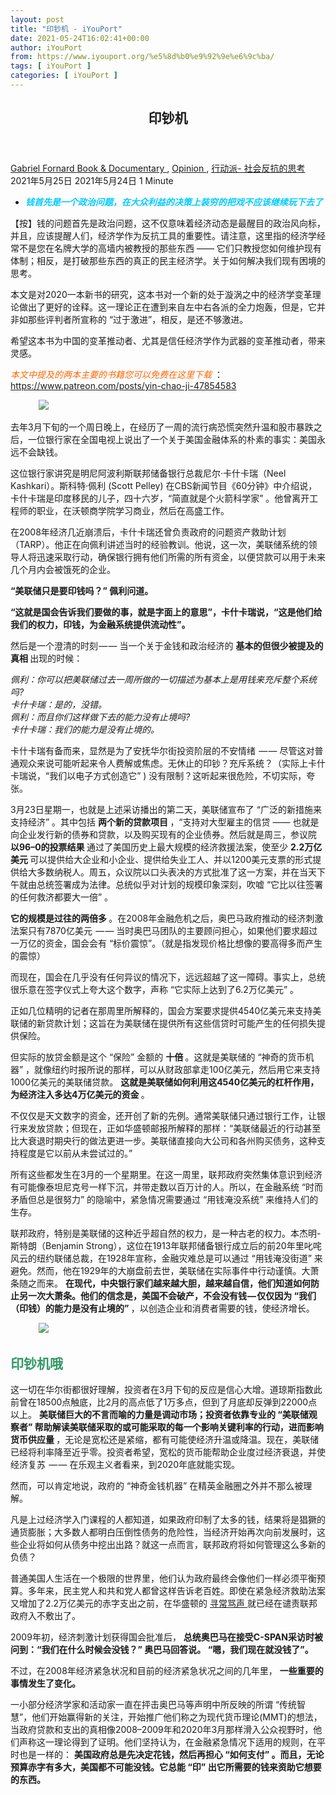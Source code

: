 ```yaml
---
layout: post
title: "印钞机 - iYouPort"
date: 2021-05-24T16:02:41+00:00
author: iYouPort
from: https://www.iyouport.org/%e5%8d%b0%e9%92%9e%e6%9c%ba/
tags: [ iYouPort ]
categories: [ iYouPort ]
---
```


<article class="post-16075 post type-post status-publish format-standard has-post-thumbnail hentry category-book-documentary category-opinion category-33 tag-books tag-democracy tag-economics tag-peoples-economy tag-resistance" id="post-16075">
 <header class="entry-header">
  <h1 class="entry-title">
   印钞机
  </h1>
 </header>
 <div class="entry-meta">
  <span class="byline">
   <a href="https://www.iyouport.org/author/gabrielfornard/" rel="author" title="由Gabriel Fornard发布">
    Gabriel Fornard
   </a>
  </span>
  <span class="cat-links">
   <a href="https://www.iyouport.org/category/book-documentary/" rel="category tag">
    Book &amp; Documentary
   </a>
   ,
   <a href="https://www.iyouport.org/category/opinion/" rel="category tag">
    Opinion
   </a>
   ,
   <a href="https://www.iyouport.org/category/%e8%a1%8c%e5%8a%a8%e6%b4%be-%e7%a4%be%e4%bc%9a%e5%8f%8d%e6%8a%97%e7%9a%84%e6%80%9d%e8%80%83/" rel="category tag">
    行动派- 社会反抗的思考
   </a>
  </span>
  <span class="published-on">
   <time class="entry-date published" datetime="2021-05-25T00:02:41+08:00">
    2021年5月25日
   </time>
   <time class="updated" datetime="2021-05-24T15:46:44+08:00">
    2021年5月24日
   </time>
  </span>
  <span class="word-count">
   1 Minute
  </span>
 </div>
 <div class="entry-content">
  <ul>
   <li class="graf graf--p">
    <span style="color: #00ccff;">
     <em>
      <strong>
       钱首先是一个政治问题，在大众利益的决策上装穷的把戏不应该继续玩下去了
      </strong>
     </em>
    </span>
   </li>
  </ul>
  <p class="graf graf--p">
   【按】钱的问题首先是政治问题，这不仅意味着经济动态是最醒目的政治风向标，并且，应该提醒人们，经济学作为反抗工具的重要性。请注意，这里指的经济学经常不是您在名牌大学的高墙内被教授的那些东西 —— 它们只教授您如何维护现有体制；相反，是打破那些东西的真正的民主经济学。关于如何解决我们现有困境的思考。
  </p>
  <p class="graf graf--p">
   本文是对2020一本新书的研究，这本书对一个新的处于漩涡之中的经济学变革理论做出了更好的诠释。这一理论正在遭到来自左中右各派的全力炮轰，但是，它并非如那些评判者所宣称的 “过于激进”，相反，是还不够激进。
  </p>
  <p class="graf graf--p">
   希望这本书为中国的变革推动者、尤其是信任经济学作为武器的变革推动者，带来灵感。
  </p>
  <p class="graf graf--p">
   <span style="color: #ff6600;">
    <em>
     本文中提及的两本主要的书籍您可以免费在这里下载
    </em>
   </span>
   ：
   <a href="https://www.patreon.com/posts/yin-chao-ji-47854583" rel="noopener" target="_blank">
    https://www.patreon.com/posts/yin-chao-ji-47854583
   </a>
  </p>
  <figure class="graf graf--figure">
   <img class="graf-image aligncenter jetpack-lazy-image" data-height="1522" data-image-id="0*FeW3FxjPL9aoQbKR.jpg" data-lazy-src="https://i0.wp.com/cdn-images-1.medium.com/max/1067/0*FeW3FxjPL9aoQbKR.jpg?w=1100&amp;is-pending-load=1#038;ssl=1" data-recalc-dims="1" data-width="1000" src="https://i0.wp.com/cdn-images-1.medium.com/max/1067/0*FeW3FxjPL9aoQbKR.jpg?w=1100&amp;ssl=1" srcset="data:image/gif;base64,R0lGODlhAQABAIAAAAAAAP///yH5BAEAAAAALAAAAAABAAEAAAIBRAA7"/>
   <noscript>
    <img class="graf-image aligncenter" data-height="1522" data-image-id="0*FeW3FxjPL9aoQbKR.jpg" data-recalc-dims="1" data-width="1000" src="https://i0.wp.com/cdn-images-1.medium.com/max/1067/0*FeW3FxjPL9aoQbKR.jpg?w=1100&amp;ssl=1"/>
   </noscript>
  </figure>
  <p class="graf graf--p">
   去年3月下旬的一个周日晚上，在经历了一周的流行病恐慌突然升温和股市暴跌之后，一位银行家在全国电视上说出了一个关于美国金融体系的朴素的事实：美国永远不会缺钱。
  </p>
  <p class="graf graf--p">
   这位银行家讲究是明尼阿波利斯联邦储备银行总裁尼尔·卡什卡瑞（Neel Kashkari）。斯科特·佩利 (Scott Pelley) 在CBS新闻节目《60分钟》中介绍说，卡什卡瑞是印度移民的儿子，四十六岁，“简直就是个火箭科学家” 。他曾离开工程师的职业，在沃顿商学院学习商业，然后在高盛工作。
  </p>
  <p class="graf graf--p">
   在2008年经济几近崩溃后，卡什卡瑞还曾负责政府的问题资产救助计划（TARP）。他正在向佩利讲述当时的经验教训。他说，这一次，美联储系统的领导人将迅速采取行动，确保银行拥有他们所需的所有资金，以便贷款可以用于未来几个月内会被饿死的企业。
  </p>
  <p class="graf graf--p graf--startsWithDoubleQuote">
   <strong class="markup--strong markup--p-strong">
    “美联储只是要印钱吗？” 佩利问道。
   </strong>
  </p>
  <p class="graf graf--p graf--startsWithDoubleQuote">
   <strong class="markup--strong markup--p-strong">
    “这就是国会告诉我们要做的事，就是字面上的意思”，卡什卡瑞说，“这是他们给我们的权力，印钱，为金融系统提供流动性”。
   </strong>
  </p>
  <p class="graf graf--p">
   然后是一个澄清的时刻 — — 当一个关于金钱和政治经济的
   <strong class="markup--strong markup--p-strong">
    基本的但很少被提及的真相
   </strong>
   出现的时候：
  </p>
  <p class="graf graf--p">
   <em class="markup--em markup--p-em">
    佩利：你可以把美联储过去一周所做的一切描述为基本上是用钱来充斥整个系统吗?
    <br/>
    卡什卡瑞：是的，没错。
    <br/>
    佩利：而且你们这样做下去的能力没有止境吗?
    <br/>
    卡什卡瑞：我们的能力是没有止境的。
   </em>
  </p>
  <p class="graf graf--p">
   卡什卡瑞有备而来，显然是为了安抚华尔街投资阶层的不安情绪  — — 尽管这对普通观众来说可能听起来令人费解或焦虑。无休止的印钞？充斥系统？（实际上卡什卡瑞说，“我们以电子方式创造它” ) 没有限制？这听起来很危险，不切实际，夸张。
  </p>
  <p class="graf graf--p">
   3月23日星期一，也就是上述采访播出的第二天，美联储宣布了 “广泛的新措施来支持经济” 。其中包括
   <strong class="markup--strong markup--p-strong">
    两个新的贷款项目
   </strong>
   ，“支持对大型雇主的信贷 —— 也就是向企业发行新的债券和贷款，以及购买现有的企业债券。然后就是周三，参议院
   <strong class="markup--strong markup--p-strong">
    以96–0的投票结果
   </strong>
   通过了美国历史上最大规模的经济救援法案，使至少
   <strong class="markup--strong markup--p-strong">
    2.2万亿美元
   </strong>
   可以提供给大企业和小企业、提供给失业工人、并以1200美元支票的形式提供给大多数纳税人。周五，众议院以口头表决的方式批准了这一方案，并在当天下午就由总统签署成为法律。总统似乎对计划的规模印象深刻，吹嘘 “它比以往签署的任何救济都要大一倍” 。
  </p>
  <p class="graf graf--p">
   <strong class="markup--strong markup--p-strong">
    它的规模是过往的两倍多
   </strong>
   。在2008年金融危机之后，奥巴马政府推动的经济刺激法案只有7870亿美元  — — 当时奥巴马团队的主要顾问担心，如果他们要求超过一万亿的资金，国会会有 “标价震惊”。（就是指发现价格比想像的要高得多而产生的震惊）
  </p>
  <p class="graf graf--p">
   而现在，国会在几乎没有任何异议的情况下，远远超越了这一障碍。事实上，总统很乐意在签字仪式上夸大这个数字，声称 “它实际上达到了6.2万亿美元” 。
  </p>
  <p class="graf graf--p">
   正如几位精明的记者在那周里所解释的，国会方案要求提供4540亿美元来支持美联储的新贷款计划；这旨在为美联储在提供所有这些信贷时可能产生的任何损失提供保险。
  </p>
  <p class="graf graf--p">
   但实际的放贷金额是这个 “保险” 金额的
   <strong class="markup--strong markup--p-strong">
    十倍
   </strong>
   。这就是美联储的 “神奇的货币机器” ，就像纽约时报所说的那样，可以从财政部拿走100亿美元，然后用它来支持1000亿美元的美联储贷款。
   <strong class="markup--strong markup--p-strong">
    这就是美联储如何利用这4540亿美元的杠杆作用，为经济注入多达4万亿美元的资金
   </strong>
   。
  </p>
  <p class="graf graf--p">
   不仅仅是天文数字的资金，还开创了新的先例。通常美联储只通过银行工作，让银行来发放贷款；但现在，正如华盛顿邮报所解释的那样：“美联储最近的行动甚至比大衰退时期央行的做法更进一步。美联储直接向大公司和各州购买债务，这种支持程度是它以前从未尝试过的。”
  </p>
  <p class="graf graf--p">
   所有这些都发生在3月的一个星期里。在这一周里，联邦政府突然集体意识到经济有可能像泰坦尼克号一样下沉，并带走数以百万计的人。所以，在金融系统 “时而矛盾但总是很努力” 的隐喻中，紧急情况需要通过 “用钱淹没系统” 来维持人们的生存。
  </p>
  <p class="graf graf--p">
   联邦政府，特别是美联储的这种近乎超自然的权力，是一种古老的权力。本杰明-斯特朗（Benjamin Strong），这位在1913年联邦储备银行成立后的前20年里叱咤风云的纽约联储总裁，在1928年宣称，金融灾难总是可以通过 “用钱淹没街道” 来避免。然而，他在1929年的大崩盘前去世，美联储在实际事件中行动谨慎。大萧条随之而来。
   <strong class="markup--strong markup--p-strong">
    在现代，中央银行家们越来越大胆，越来越自信，他们知道如何防止另一次大萧条。他们的信念是，美国不会破产，不会没有钱 — 仅仅因为 “我们（印钱）的能力是没有止境的”
   </strong>
   ，以创造企业和消费者需要的钱，使经济增长。
  </p>
  <figure class="graf graf--figure">
   <img class="graf-image aligncenter jetpack-lazy-image" data-height="667" data-image-id="0*XAk41gmfXz4KvKmB" data-lazy-src="https://cdn-images-1.medium.com/max/1067/0*XAk41gmfXz4KvKmB?is-pending-load=1" data-width="1000" src="https://cdn-images-1.medium.com/max/1067/0*XAk41gmfXz4KvKmB" srcset="data:image/gif;base64,R0lGODlhAQABAIAAAAAAAP///yH5BAEAAAAALAAAAAABAAEAAAIBRAA7"/>
   <noscript>
    <img class="graf-image aligncenter" data-height="667" data-image-id="0*XAk41gmfXz4KvKmB" data-width="1000" src="https://cdn-images-1.medium.com/max/1067/0*XAk41gmfXz4KvKmB"/>
   </noscript>
  </figure>
  <h2 class="graf graf--p">
   <span style="color: #339966;">
    <strong class="markup--strong markup--p-strong">
     印钞机哦
    </strong>
   </span>
  </h2>
  <p class="graf graf--p">
   这一切在华尔街都很好理解，投资者在3月下旬的反应是信心大增。道琼斯指数此前曾在18500点触底，比2月的高点低了1万多点，但到了月底却反弹到22000点以上。
   <strong class="markup--strong markup--p-strong">
    美联储巨大的不言而喻的力量是调动市场；投资者依靠专业的 “美联储观察者” 帮助解读美联储采取的或可能采取的每一个影响关键利率的行动，进而影响货币供应量
   </strong>
   ，无论是宽松还是紧缩，都有可能使经济升温或降温。现在，美联储已经将利率降至近乎零。投资者希望，宽松的货币能帮助企业度过经济衰退，并使经济复苏  — — 在乐观主义者看来，到2020年底就能实现。
  </p>
  <p class="graf graf--p">
   然而，可以肯定地说，政府的 “神奇金钱机器” 在精英金融圈之外并不那么被理解。
  </p>
  <p class="graf graf--p">
   凡是上过经济学入门课程的人都知道，如果政府印制了太多的钱，结果将是猖獗的通货膨胀；大多数人都明白压倒性债务的危险性，当经济开始再次向前发展时，这些企业将如何从债务中挖出出路？就这一点而言，联邦政府将如何管理这么多新的负债？
  </p>
  <p class="graf graf--p">
   普通美国人生活在一个极限的世界里，他们认为政府最终会像他们一样必须平衡预算。多年来，民主党人和共和党人都曾这样告诉老百姓。即使在紧急经济救助法案又增加了2.2万亿美元的赤字支出之前，在华盛顿的
   <a class="markup--anchor markup--p-anchor" data-href="https://www.usatoday.com/story/news/politics/2018/10/16/government-spending-how-rising-federal-debt-deficit-impact-americans/1589889002/" href="https://www.usatoday.com/story/news/politics/2018/10/16/government-spending-how-rising-federal-debt-deficit-impact-americans/1589889002/" rel="noopener" target="_blank">
    寻常骂声
   </a>
   就已经在谴责联邦政府入不敷出了。
  </p>
  <p class="graf graf--p">
   2009年初，经济刺激计划获得国会批准后，
   <strong class="markup--strong markup--p-strong">
    总统奥巴马在接受C-SPAN采访时被问到：“我们在什么时候会没钱？” 奥巴马回答说。 “嗯，我们现在就没钱了”。
   </strong>
  </p>
  <p class="graf graf--p">
   不过，在2008年经济紧急状况和目前的经济紧急状况之间的几年里，
   <strong class="markup--strong markup--p-strong">
    一些重要的事情发生了变化。
   </strong>
  </p>
  <p class="graf graf--p">
   一小部分经济学家和活动家一直在抨击奥巴马等声明中所反映的所谓 “传统智慧”，他们开始赢得新的关注，开始推广他们称之为现代货币理论(MMT)的想法，当政府贷款和支出的真相像2008–2009年和2020年3月那样滑入公众视野时，他们声称这一理论得到了证明。他们坚持认为，在金融紧急情况下适用的规则，在平时也是一样的：
   <strong class="markup--strong markup--p-strong">
    美国政府总是先决定花钱，然后再担心 “如何支付” 。而且，无论预算赤字有多大，美国都不可能没钱。它总能 “印” 出它所需要的钱来资助它想要的东西。
   </strong>
  </p>
  <p>
   <img alt="" class="aligncenter size-full wp-image-16210 jetpack-lazy-image" data-lazy-sizes="(max-width: 902px) 100vw, 902px" data-lazy-src="https://i0.wp.com/www.iyouport.org/wp-content/uploads/2021/05/unnamed-file-1.png?resize=902%2C1114&amp;is-pending-load=1#038;ssl=1" data-lazy-srcset="https://i0.wp.com/www.iyouport.org/wp-content/uploads/2021/05/unnamed-file-1.png?w=902&amp;ssl=1 902w, https://i0.wp.com/www.iyouport.org/wp-content/uploads/2021/05/unnamed-file-1.png?resize=243%2C300&amp;ssl=1 243w, https://i0.wp.com/www.iyouport.org/wp-content/uploads/2021/05/unnamed-file-1.png?resize=829%2C1024&amp;ssl=1 829w, https://i0.wp.com/www.iyouport.org/wp-content/uploads/2021/05/unnamed-file-1.png?resize=768%2C949&amp;ssl=1 768w" data-recalc-dims="1" height="1114" src="https://i0.wp.com/www.iyouport.org/wp-content/uploads/2021/05/unnamed-file-1.png?resize=902%2C1114&amp;ssl=1" srcset="data:image/gif;base64,R0lGODlhAQABAIAAAAAAAP///yH5BAEAAAAALAAAAAABAAEAAAIBRAA7" width="902"/>
   <noscript>
    <img alt="" class="aligncenter size-full wp-image-16210" data-recalc-dims="1" height="1114" sizes="(max-width: 902px) 100vw, 902px" src="https://i0.wp.com/www.iyouport.org/wp-content/uploads/2021/05/unnamed-file-1.png?resize=902%2C1114&amp;ssl=1" srcset="https://i0.wp.com/www.iyouport.org/wp-content/uploads/2021/05/unnamed-file-1.png?w=902&amp;ssl=1 902w, https://i0.wp.com/www.iyouport.org/wp-content/uploads/2021/05/unnamed-file-1.png?resize=243%2C300&amp;ssl=1 243w, https://i0.wp.com/www.iyouport.org/wp-content/uploads/2021/05/unnamed-file-1.png?resize=829%2C1024&amp;ssl=1 829w, https://i0.wp.com/www.iyouport.org/wp-content/uploads/2021/05/unnamed-file-1.png?resize=768%2C949&amp;ssl=1 768w" width="902"/>
   </noscript>
  </p>
  <p class="graf graf--p">
   现代货币理论一度被认为是一场边缘运动，特别是在过去两年中，现代货币理论获得了强大的力量，伯尼·桑德斯总统竞选中的顾问和活动家、以及民主党中的新星，如亚历山大·奥卡西奥-科特兹（Alexandria Ocasio-Cortez）都在吹捧，后者认为现代货币理论可能会为绿色新政等雄心勃勃的支出计划开辟道路。
  </p>
  <p class="graf graf--p">
   现在，随着2020年夏天最著名的MMT布道者斯蒂芬妮·凯尔顿 (Stephanie Kelton) 适时出书，货币理论即将在金融洪流上涨的时候得到宣泄。凯尔顿是石溪大学的经济学教授。她把过去几年来无数次采访和演讲的论点归纳成了一本紧凑而通俗易懂的书，名为《赤字神话：现代货币理论与人民经济的诞生》。
  </p>
  <p class="graf graf--p">
   凯尔顿在书中最先描述了她的皈依经历：上世纪90年代中期，她意识到一位名叫沃伦·莫斯勒（Warren Mosler）的对冲基金投资者的工作。她回忆说，有人给了她一本他的奇怪的小册子《软货币经济学》。她注意到，莫斯勒并不是一个经济学家，他的论文（后来扩展成一本自己出版的书）“讲的是经济学专业如何把几乎所有的事情都搞错了。我读了它，但我并不相信” 。
  </p>
  <p class="graf graf--p">
   第二年，她去佛罗里达州西棕榈滩的海滨别墅拜访了莫斯勒。她写道，她听了他的理论好几个小时。“我简直头晕目眩”， 但她开始明白他的观点了：
   <strong class="markup--strong markup--p-strong">
    政府花钱不需要税收，它先花钱，然后收取税收，或者通过发行债券借钱。政府的支出创造了工作岗位  — — 也创造了私营企业创造工作岗位的条件 — — 让人们赚到了他们可以继续交税的钱
   </strong>
   。“我曾在剑桥大学跟世界著名的经济学家学习经济学，我的教授们从来没有说过这样的话”，她写道。
  </p>
  <p class="graf graf--p">
   凯尔顿在新学院攻读博士学位时开始深入研究税收和政府债券。1997年在利维经济研究所做研究员时，她认识了其他挑战传统经济理论的人，这些人的研究都是关于政府征税和支出的，几年后，当她在密苏里大学-堪萨斯城分校结束学业时，那里还有其他MMT的支持者，其中包括兰德尔·雷 (L. Randall Wray)，她称他为 “宏观经济学领域的现今巨人，也是MMT的主要经济学家” 。
  </p>
  <p class="graf graf--p">
   兰德尔·雷从20世纪90年代初开始就在教科书、工作论文和文章中发展MMT理论。MMT论述的出发点之一是，并不是所有的政府都拥有美国所享有的特殊特权；
   <strong class="markup--strong markup--p-strong">
    只有那些发行自己的 “主权货币” — — 使用不兑换金银的 “法币” —— 并以自己的货币借贷的国家政府，才能成功地实行现代货币政策
   </strong>
   。这意味着，MMT适用于美国、英国和日本等大国，但不适用于委内瑞拉或希腊等国。最关键的是，它也不符合各州和地方的预算要求，因为它们不可能随随便便地出现赤字 — — 它们不印自己的货币。另外，几乎所有的州都有平衡预算的法律规定或宪法要求。
  </p>
  <p class="graf graf--p">
   兰德尔·雷的研究中另一个一致的主题是，美国将过多的经济权力交给了美联储，从而走上了错误的经济道路。其观点是，美联储在通过货币政策  — — 通过设定利率来收紧或放松货币供应量  — — 治理经济方面应该发挥较小的作用，而这种权力应该掌握在国会的民选官员手中。他们将利用财政政策  — — 征税和支出  — — 使经济保持在能力范围内，或者防止经济过热而引起过多的通货膨胀。
  </p>
  <p class="graf graf--p">
   <strong class="markup--strong markup--p-strong">
    兰德尔·雷在这里的批评由来已久：美联储不接受民主问责。虽然联邦储备委员会的七位理事由总统任命，并由参议院确认，但是，组成联邦储备系统的十二家地区银行是由商业银行代表选出的总裁领导的
   </strong>
   。美联储被认为是政府的一个 “独立部门” — — 但它总是最贴近私人利益，尤其是银行。
  </p>
  <p class="graf graf--p">
   兰德尔·雷则认为凯尔顿将MMT理论带给了更多的受众，而不仅仅是经济学者。“很明显，她已经成为M.M.T.最引人注目的面孔”，雷去年告诉纽约客，“她完善了向公众展示这些观点的方式”。
  </p>
  <p class="graf graf--p">
   凯尔顿有一个优势，那就是近距离观察过美国的预算政治。2015年，她作为参议员伯尼·桑德斯选中的幕僚，在华盛顿的参议院预算委员会工作。
  </p>
  <p class="graf graf--p">
   在华盛顿，她听到的辩论似乎的确是在把一切都弄反的（注：“传统经济学把一切都弄反了”，这是批判界的口头禅）。她也看到了关于赤字的思维在国会中是多么的根深蒂固。
   <strong class="markup--strong markup--p-strong">
    在她的新书中，最不令人惊讶的启示之一，就是大多数国会议员在基本经济原则方面的无知
   </strong>
   。她讲述了让议员们想象他们有一根魔杖，可以消除所有国债的故事。“你会挥动魔杖吗？” 不可避免地，答案是 “会！” 但是，你会挥动这样一根魔杖，让全世界也摆脱美国国债市场吗？在一番疑惑之后，大多数人会说，不会，那就不好了：
  </p>
  <p class="graf graf--p">
   <em class="markup--em markup--p-em">
    这些人在一个委员会任职，这个委员会简直就是为了处理与联邦预算有关的问题而专门设立的，但他们中似乎没有任何一个人能看懂这招。他们都对国债爱恨交加。他们喜欢美国国债，只要他们认为美国国债是私人部门持有的金融资产；但当他们认为这些证券是联邦政府的债务时，他们就会讨厌这些证券。不幸的是，如果不消除构成国债的工具，你就无法挥别国债。它们是一个整体。
   </em>
  </p>
  <p class="graf graf--p">
   凯尔顿后来在桑德斯2016年的总统竞选中成为他的顾问，又在他最近的2020年提名竞选中成为他的顾问。同样，她看到了美国财政如何在政治聚光灯下讨论的现实情况。
  </p>
  <p class="graf graf--p">
   一次又一次，桑德斯会被问到他计划如何为雄心勃勃的改革提供资金，比如全民医保体系。他总是指出，在世界上最富裕的国家，这样的目标是可以实现的。但是，他却从未出面直接认可医保制度。他不想在赤字开支问题上显得轻描淡写，吓到公众。在2019年4月的一次福克斯新闻电视转播活动中，桑德斯说：
   <strong class="markup--strong markup--p-strong">
    “我关注债务问题。这是一个合理的担忧。每个美国人都应该关注它。这不是我们应该留给我们的子孙的东西”。
   </strong>
  </p>
  <figure class="graf graf--figure">
   <img class="graf-image aligncenter jetpack-lazy-image" data-height="718" data-image-id="0*qn2SIz1x6RginCaW.jpg" data-lazy-src="https://i2.wp.com/cdn-images-1.medium.com/max/1067/0*qn2SIz1x6RginCaW.jpg?w=1100&amp;is-pending-load=1#038;ssl=1" data-recalc-dims="1" data-width="838" src="https://i2.wp.com/cdn-images-1.medium.com/max/1067/0*qn2SIz1x6RginCaW.jpg?w=1100&amp;ssl=1" srcset="data:image/gif;base64,R0lGODlhAQABAIAAAAAAAP///yH5BAEAAAAALAAAAAABAAEAAAIBRAA7"/>
   <noscript>
    <img class="graf-image aligncenter" data-height="718" data-image-id="0*qn2SIz1x6RginCaW.jpg" data-recalc-dims="1" data-width="838" src="https://i2.wp.com/cdn-images-1.medium.com/max/1067/0*qn2SIz1x6RginCaW.jpg?w=1100&amp;ssl=1"/>
   </noscript>
  </figure>
  <h2 class="graf graf--p">
   <span style="color: #339966;">
    <strong class="markup--strong markup--p-strong">
     “严肃的人”
    </strong>
   </span>
  </h2>
  <p class="graf graf--p">
   虽然MMT吸引了许多
   <a class="markup--anchor markup--p-anchor" data-href="https://www.iyouport.org/21%e4%b8%96%e7%ba%aa%e7%9a%84%e8%b5%84%e6%9c%ac%ef%bc%9a%e4%b8%80%e9%83%a8%e8%ae%b2%e8%bf%b0%e6%88%91%e4%bb%ac%e5%a6%82%e4%bd%95%e9%99%b7%e5%85%a5%e5%9b%b0%e5%a2%83%e7%9a%84%e7%ba%aa%e5%bd%95/" href="https://www.iyouport.org/21%e4%b8%96%e7%ba%aa%e7%9a%84%e8%b5%84%e6%9c%ac%ef%bc%9a%e4%b8%80%e9%83%a8%e8%ae%b2%e8%bf%b0%e6%88%91%e4%bb%ac%e5%a6%82%e4%bd%95%e9%99%b7%e5%85%a5%e5%9b%b0%e5%a2%83%e7%9a%84%e7%ba%aa%e5%bd%95/" rel="noopener" target="_blank">
    民主社会主义
   </a>
   左翼的爱好者，但
   <strong class="markup--strong markup--p-strong">
    它本质上并不是一个左翼学派
   </strong>
   。它的理论可以被用来论证降低税收。如果赤字支出不是那么糟糕，为什么不减轻税负？事实上，如果你看看从里根政府到现在的共和党领导层的记录，就能得出结论，共和党人就是隐藏的MMT者  — — 他们喜欢经营巨额赤字。前财政部长保罗·奥尼尔（Paul O’Neill）在向副总统迪克·切尼（Dick Cheney）抱怨乔治·W·布什时期的减税政策时就意识到了这一点。奥尼尔告诉记者 Ron Suskind，切尼的回答是： “里根证明了赤字并不重要”。
  </p>
  <p class="graf graf--p">
   与此同时，
   <strong class="markup--strong markup--p-strong">
    MMT吸引了来自右翼、左翼，尤其是中间派的攻击火力
   </strong>
   ，中间派比左右两派都更崇尚 “财政责任” 的理念。华盛顿特区有一个有影响力的团体网络，许多人都是由已故投资银行家皮特·彼得森资助的，他们的整个职业生涯都在警告公众政府债务这个 “定时炸弹” 。1989年，纽约一家房地产开发商在曼哈顿时代广场附近安装了一个 “国债钟” ，希望这串长长的数字能告知（也能吓倒）公众。
  </p>
  <p class="graf graf--p">
   你会料到中间派会断然拒绝MMT。但大多数成熟的经济学家也是如此。当《纽约客》去年介绍凯尔顿时，作家扎克·赫尔方德（Zach Helfand）引用了自由派经济学家保罗·克鲁格曼（Paul Krugman）的话来驳斥MMT：“如果我能弄清楚他们到底是怎么想的，那就见鬼了”。来自右派的乔治·W·布什的前经济顾问格伦·哈伯德（Glenn Hubbard）指责MMT “根本没有连贯的框架”，并停留在为每个人提供免费午餐的梦想上。“我认为国家可以拥有比现在更多的债务。我认为这是一个开放而有趣的问题，我们可以讨论”，哈伯德告诉赫尔方德，“但免费午餐实在是太傻了。没有任何严肃的人会相信这个”。
  </p>
  <p class="graf graf--p">
   左翼经济学作家道格·亨伍德（Doug Henwood）的观点也差不多是这样。亨伍德曾经出版过《左派商业观察家》通讯，是1997年Verso书《华尔街：它如何工作、为谁服务》的作者。2019年2月在《雅各宾》杂志上长篇大论（八千多字），批判的结论是称MMT是 “幻象，是帝国后期的狂热，而不是严肃的经济学政策” 。亨伍德承认自己 “有点夸张了” ，他描述了MMT的吸引力：“敲几下电脑键盘，每个人都能获得医疗保险，学生债务消失，我们也能拯救气候，没有那些乱七八糟的阶级冲突”。
  </p>
  <p class="graf graf--p">
   亨伍德认为，市场营销学没有认真对待通货膨胀的风险。人们觉得通货膨胀令人不安，“它滋生了对秩序的渴望”，他写道。
   <strong class="markup--strong markup--p-strong">
    “通胀率在20世纪70年代的上升，在那个15%的记录中达到了高潮，这有助于为里根加油。20世纪20年代魏玛德国的极端通货膨胀促成了希特勒的崛起”。
   </strong>
  </p>
  <ul class="postList">
   <li class="graf graf--li">
    推荐看这个纪录片《
    <a class="markup--anchor markup--li-anchor" data-href="https://www.iyouport.org/%e4%b8%a4%e4%b8%aa%e6%97%b6%e4%bb%a3%ef%bc%8c%e5%90%8c%e4%b8%80%e7%a7%8d%e6%94%bf%e6%b2%bb%e6%af%92%e5%93%81/" href="https://www.iyouport.org/%e4%b8%a4%e4%b8%aa%e6%97%b6%e4%bb%a3%ef%bc%8c%e5%90%8c%e4%b8%80%e7%a7%8d%e6%94%bf%e6%b2%bb%e6%af%92%e5%93%81/" rel="noopener" target="_blank">
     两个时代，同一种政治毒品
    </a>
    》
   </li>
  </ul>
  <p class="graf graf--p">
   亨伍德还和许多批评者一样，嘲笑了这样一种观点，即：国会应该负责用税收政策来平抑通胀，而不是将抗击通胀的工作委托给美联储。“任何看过国会在税收和支出政策上有多么挣扎的人都不得不怀疑，怎么会有人相信财政政策可以以必要的速度和精度进行微调呢”，他写道。在亨伍德看来，更好的路径是让美联储的专业人士担心通货膨胀（和失业），然后坦诚地对待通过提高税收、特别是对富人征税，来资助雄心勃勃的联邦支出计划的必要性。
  </p>
  <p class="graf graf--p">
   亨伍德的指责既针对雷，也针对凯尔顿。但他也对他所遇到的MMT的狂热支持者感到恼火。“社交媒体上大量的普通人对MMT都非常狂热”，他写道，“一个助手发出了220条推文，以回应我提出的批评”。可想而知，亨伍德的宽泛言论激起了四位MMT “助手” — — 他们都与现代货币网有关 — — 在《每月评论在线》上发表了回应。他们指出，整个2018年左派圈子里都有传言说亨伍德正在努力 “攻陷” MMT，他们写道：
  </p>
  <p class="graf graf--p">
   <em class="markup--em markup--p-em">
    我只想说，这不值得等待。这篇文章不过是将那些已经被无限次回应的旧的MMT批评，再加上一些独特的历史挑剔，混杂在一起的结果。因为解读每一个 “亨伍德主义” 都需要写一本书，所以我们不打算对每一个具体观点进行回复。
   </em>
  </p>
  <p class="graf graf--p">
   他们对亨伍德关于中央银行的观点有异议，他们认为他 “痛苦地曲解了” Michal Kalecki 在1943年发表的《充分就业的政治方面》一文，他们还驳斥了他对 “稳健的货币” 而不是通货膨胀的赤字支出的偏好。他们写道：“对于亨伍德来说，左派的作用只是格外努力地争论企业和富人应该支付他们 ‘公平的份额’ 的税收。这相当于希拉里·克林顿政治的一个更喧嚣的版本”。他们的底线是：如果你称自己为 “健全的金融社会主义者” (就像亨伍德那样)，你就是在支持 “新自由主义的基础神话” ，这就是为什么新的医疗保健、反贫困和环境支出计划总是被认为是无法负担的理由。
   <strong class="markup--strong markup--p-strong">
    “我们认为，证明系统可以支付但不会支付，在说明为什么必须维持现状方面，其功能将无限强大”，
   </strong>
   他们写道。
  </p>
  <figure class="graf graf--figure">
   <img class="graf-image aligncenter jetpack-lazy-image" data-height="1002" data-image-id="1*EWhDS4GasFE4NUQUeTYfiA.png" data-lazy-src="https://i2.wp.com/cdn-images-1.medium.com/max/1067/1*EWhDS4GasFE4NUQUeTYfiA.png?w=1100&amp;is-pending-load=1#038;ssl=1" data-recalc-dims="1" data-width="650" src="https://i2.wp.com/cdn-images-1.medium.com/max/1067/1*EWhDS4GasFE4NUQUeTYfiA.png?w=1100&amp;ssl=1" srcset="data:image/gif;base64,R0lGODlhAQABAIAAAAAAAP///yH5BAEAAAAALAAAAAABAAEAAAIBRAA7"/>
   <noscript>
    <img class="graf-image aligncenter" data-height="1002" data-image-id="1*EWhDS4GasFE4NUQUeTYfiA.png" data-recalc-dims="1" data-width="650" src="https://i2.wp.com/cdn-images-1.medium.com/max/1067/1*EWhDS4GasFE4NUQUeTYfiA.png?w=1100&amp;ssl=1"/>
   </noscript>
  </figure>
  <h2 class="graf graf--p">
   <span style="color: #339966;">
    <strong class="markup--strong markup--p-strong">
     被困在钱里
    </strong>
   </span>
  </h2>
  <p class="graf graf--p">
   听经济学家辩论他们的理论，往往就像听敌对的宗教派别争论他们的圣典那样。在约翰·梅纳德·凯恩斯 (John Maynard Keynes) 颇具影响力的著作通过新政指导美国政策之后的几年里，有一种长期的正统观念：联邦政府可以很容易地通过赤字来提高经济的生产力。然后，米尔顿·弗里德曼 (Milton Friedman) 在20世纪60年代初出现了，他认为通货膨胀是经济中太多的货币乱窜的自然结果；他的弟子们称自己为 “货币主义者” 。在弗里德曼的挑战之后，经济专家们似乎无法就通货膨胀的真正原因达成一致。许多人认为如果通货膨胀上升，失业率就会下降，反之亦然；但在20世纪70年代，通货膨胀和失业率同步上升，他们不得不发明一个新的术语： “滞胀” 。
  </p>
  <p class="graf graf--p">
   在去年3月大流行病来袭之前，美国已经维持了10年的低通胀和失业率下降。然而，美联储和大多数经济学家仍然认为，如果通胀真的开始上升，唯一能平抑通胀的办法就是推向衰退  — — 也就是故意让人们失业。理想情况下，美联储会尽早行动，以防止工资-价格螺旋上升。
  </p>
  <p class="graf graf--p">
   美联储前主席小威廉·麦凯斯尼·马丁（William McChesney Martin Jr.）曾对这一想法进行过著名的描述，他说美联储的主要作用是 “在派对开始的时候就把潘趣碗拿走” 。然而有时如果 “派对” 失控，就像70年代通货膨胀持续时那样，就需要严重的衰退。至少，这似乎是美联储主席保罗·沃尔克任期内的教训，他引发了1980年代初的经济困境。
  </p>
  <p class="graf graf--p graf--startsWithDoubleQuote">
   <strong class="markup--strong markup--p-strong">
    “大多数经济学家”，凯尔顿在《赤字神话》一书中写道，“仍然信奉五十年前的学说，依靠人类的痛苦来对抗通货膨胀”。但她也拒绝了常见的批评，即MMT经济学家不关心通胀：她一再表示，通货膨胀是对政府支出的一个真正的制约因素，是一个不能被希望消除或忽视的限制因素
   </strong>
   。“然而，我们相信有更好的方法来管理这类通胀压力”，她写道，“而且可以在不使数百万人陷入永久失业的情况下做到这一点”。
  </p>
  <p class="graf graf--p">
   不幸的是，这些 “更好的方式” ，在MMT的设想中，取决于选出愿意更明智地使用税收和支出权力的国会议员。这是一个很容易被人嘲笑的希望。然而，将经济的整体管理权交到美联储理事手中，也存在不止一个明显的问题。这不仅仅是美联储几十年来更适应于对抗通货膨胀（债券持有人特别珍视的目标），而不是降低失业率。
   <strong class="markup--strong markup--p-strong">
    这也是一个权力问题：美联储只负责放贷；国会的作用是将钱直接花到经济中，以及将钱征税回来。
   </strong>
  </p>
  <p class="graf graf--p">
   有些时候（比如在目前由流行病驱动的经济衰退中），正如凯尔顿所写的那样，
   <strong class="markup--strong markup--p-strong">
    “货币政策的效力有限。它的作用主要是将消费者和企业逼入债务之中”
   </strong>
   。这一点在4月份体现出来了，当时美联储现任主席杰罗姆·鲍威尔（Jerome Powell）敦促国会 “利用美国巨大的财政力量” 来支持经济。他的意思很明显，美联储光靠放贷是做不到的。
  </p>
  <p class="graf graf--p">
   现在，美国突然面临着至少15%的失业率 — — 截至5月底，有超过4000万人提出失业申请  — — 也许，市场经济学家提出的最重要的想法就是联邦就业保障。富兰克林·罗斯福（Franklin Delano Roosevelt）在大萧条期间提出了这样的观点：工作应该是所有美国人的一项经济权利。但是，正如凯尔顿所观察到的那样，
   <strong class="markup--strong markup--p-strong">
    “大多数经济学家都满足于让市场来决定提供多少工作岗位”
   </strong>
   。对于MMT的思想家来说，失业和衰退意味着经济的运行远远低于其生产能力。为什么这应该被接受为某种自然灾害？凯尔顿是这样描述联邦回应的：
  </p>
  <p class="graf graf--p">
   <em class="markup--em markup--p-em">
    联邦政府宣布为任何正在寻找工作但无法在现有经济中找到合适工作的人提供工资（和福利）方案。几位MMT经济学家建议，这些工作岗位应以建立护理经济为导向。非常一般地，这意味着联邦政府将致力于资助那些旨在照顾我们的人民、我们的社区和我们的地球的工作。这实际上是在劳动力市场上建立了一个公共选择，政府固定一个小时工资，并允许雇佣到该计划中的工人数量浮动。
   </em>
  </p>
  <p class="graf graf--p">
   这种思想与凯恩斯的新政自由主义和民主社会主义是相容的。在我听来，它还带有美国旧时经济民粹主义的明显回声。
   <strong class="markup--strong markup--p-strong">
    现代货币理论显然不是其中的任何一种。但它可以在把自由主义者、社会主义者和民粹主义者联合起来方面发挥作用
   </strong>
   — — 也就是说，如果民主党不那么害怕左翼和保守派对它的嘲讽的话。
  </p>
  <p class="graf graf--p">
   任何凯尔顿所描述的 “人民经济” 的愿景，都将不可避免地遭到右派以及大多数中间派的全力反对。他们坚持认为，“我们负担不起“；而即使我们负担得起，这种政府干预也会破坏自由市场经济的自然运作。正如作家威廉·格雷德(William Greider) 曾经解释米尔顿·弗里德曼的货币主义和通货膨胀恐惧症的基本论点那样：“对生活的预期是有自然限制的。如果民主的野心试图将经济推向这些极限之外，混乱和无序就会随之而来”。
  </p>
  <figure class="graf graf--figure">
   <img class="graf-image aligncenter jetpack-lazy-image" data-height="1500" data-image-id="0*21uvqtnJyuFj9D49" data-lazy-src="https://cdn-images-1.medium.com/max/1067/0*21uvqtnJyuFj9D49?is-pending-load=1" data-width="1000" src="https://cdn-images-1.medium.com/max/1067/0*21uvqtnJyuFj9D49" srcset="data:image/gif;base64,R0lGODlhAQABAIAAAAAAAP///yH5BAEAAAAALAAAAAABAAEAAAIBRAA7"/>
   <noscript>
    <img class="graf-image aligncenter" data-height="1500" data-image-id="0*21uvqtnJyuFj9D49" data-width="1000" src="https://cdn-images-1.medium.com/max/1067/0*21uvqtnJyuFj9D49"/>
   </noscript>
  </figure>
  <h2 class="graf graf--p">
   <span style="color: #339966;">
    <strong class="markup--strong markup--p-strong">
     黄金臭虫的生活
    </strong>
   </span>
  </h2>
  <p class="graf graf--p">
   曾几何时，关于金钱的争论是国家政治中强大动荡的中心。在19世纪80年代和19世纪90年代的民粹主义起义中，“金钱问题” 得到了热烈的争论，其方式在现代读者看来几乎是不可能的神秘。银行家们坚持健全的货币或 “诚实的货币” ，他们有时称之为：整个机构相信，为了使货币有价值，它必须由一种贵金属支持，最好是黄金。任何其他的东西都是 “法币” ，也就是任意的和不稳定的，没有内在价值的。
  </p>
  <p class="graf graf--p">
   通过不懈的组织，农民和债务人开始明白货币制度如何对他们不利。他们推崇纸币的想法  — — “美元” — — 有价值的弹性，以调节的方式允许货币供应随着国家的扩张而扩张。正如劳伦斯·古德温在他的经典著作《民主的承诺：美国的民粹主义时刻》（1976）中所解释的那样，这一切都在1896年的总统选举中达到了高潮，然后是一场惨败，当时威廉·詹宁斯·布莱恩作为民主党的标杆人物，将民粹主义运动的能量转移到了对 “银币” 的斗争中，而热衷于健全货币的势力（“黄金臭虫” ）则联合起来，支持共和党人威廉·麦金利，他成为了第二十五任总统。
  </p>
  <p class="graf graf--p">
   多年来，我多次回到古德温的作品中，总要努力理解美元派、银币派和黄金臭虫派之间的战线。在美联储成为货币的唯一管家之前的几十年里，货币的意义是有争议的。但古德温的历史中有一部分在我多年前第一次读到时，如雷贯耳  — — 每当美国政治在 ”金钱问题” 上出现新的转折时，我都会想起它。
  </p>
  <p class="graf graf--p">
   <strong class="markup--strong markup--p-strong">
    当农民在19世纪80年代组织起来时，他们联合反对当时集中的经济利益，特别是银行和铁路。他们成立了合作社，并创建了一个农民联盟
   </strong>
   。联盟招募了了解金融体系的演讲者  — — 一支由巡回演讲者组成的民粹主义队伍，最终发展到四万人。正如古德温所写的那样：
  </p>
  <p class="graf graf--p">
   <em class="markup--em markup--p-em">
    在19世纪80年代末，
   </em>
   <strong class="markup--strong markup--p-strong">
    <em class="markup--em markup--p-em">
     认真的农民讲师踏上了跨越大陆的旅程，去组织民间，而且，这种景象现在看来有一种乡土的壮观
    </em>
   </strong>
   <em class="markup--em markup--p-em">
    。事实上，这是十九世纪美国任何公民机构最大规模的组织运动。更广泛的轮廓也有类似的规模：联盟的五年运动把讲师们带到了四十三个州和领地，触及了两百万个美国农场家庭；
   </em>
   <strong class="markup--strong markup--p-strong">
    <em class="markup--em markup--p-em">
     它给两样都没有的南方农民带来了一个计划和目标感，并为那些有激进目标但缺乏听众的人提供了一个组织媒介
    </em>
   </strong>
   <em class="markup--em markup--p-em">
    。
   </em>
  </p>
  <p class="graf graf--p">
   今天已经很难想象这样的努力。偶尔会有总统候选人试图领导一场关于金钱权力的全国性讨论  — — 就像杰西·杰克逊在1988年和伯尼·桑德斯在最近的两次竞选中所做的那样。
   <strong class="markup--strong markup--p-strong">
    但古德温描述的是一种完全不同的东西，一种涉及双向沟通的东西。当联盟的讲师们走遍全国各地时，他们被他们所目睹的贫困以及他们从挣扎的农民那里听到的故事所感动。他们正在发展自己的内部交流，这对运动的建立至关重要。古德温写道，地方讲师 “在运动内部形成了一个激进主义的核心” 。
   </strong>
  </p>
  <p class="graf graf--p">
   <strong class="markup--strong markup--p-strong">
    而现在，利用现代通信技术促进金融知识的大部分努力都是单向的、被动的、个人主义的
   </strong>
   。Suze Orman 可能会向CNBC的观众解释为什么他们应该偿还信用卡；周六下午AM电台的广播可能会建议来电者，15年的抵押贷款比30年的抵押贷款更适合他们；一场TED演讲可能会将个人幸福与个人理财联系起来，并吸引了一百万听众 ……
   <strong class="markup--strong markup--p-strong">
    但这些都不是为了阐明一个人的财务困难与其他数百万人的财务困难之间的联系的。
   </strong>
  </p>
  <p class="graf graf--p">
   在他1987年出版的《圣殿的秘密》一书中，威廉·格雷德回顾了民粹主义运动的时期，当时普通人明白
   <strong class="markup--strong markup--p-strong">
    “钱首先是一个政治问题，一个由国家慎重选择的问题” 。
   </strong>
  </p>
  <p class="graf graf--p">
   <strong class="markup--strong markup--p-strong">
    十九世纪的公民们经常很熟悉货币政策的政治含义，并在彼此间激烈地辩论这个问题。普通人不受现代经济学面纱的束缚，对货币和信贷的复杂方面形成了自己的观点，而这些话题在20世纪却成为了只属于专家的话题。至少在这一维度上，现代人比他们的祖先更无知
   </strong>
   。
  </p>
  <p class="graf graf--p">
   格雷德的书是美国被隐藏的权力的伟大揭露之一。
   <strong class="markup--strong markup--p-strong">
    他记录了美联储的创建是如何从进步但反民粹主义的冲动中成长出来的，把国家经济的管理权交到 “专家” 手中，使美联储的决定免受民主压力，“这与公民自治的神话之间是令人困惑的矛盾” 。
   </strong>
  </p>
  <figure class="graf graf--figure">
   <img class="graf-image aligncenter jetpack-lazy-image" data-height="1080" data-image-id="0*KXYx3AvraYc8wXLe.jpg" data-lazy-src="https://i1.wp.com/cdn-images-1.medium.com/max/1067/0*KXYx3AvraYc8wXLe.jpg?w=1100&amp;is-pending-load=1#038;ssl=1" data-recalc-dims="1" data-width="1920" src="https://i1.wp.com/cdn-images-1.medium.com/max/1067/0*KXYx3AvraYc8wXLe.jpg?w=1100&amp;ssl=1" srcset="data:image/gif;base64,R0lGODlhAQABAIAAAAAAAP///yH5BAEAAAAALAAAAAABAAEAAAIBRAA7"/>
   <noscript>
    <img class="graf-image aligncenter" data-height="1080" data-image-id="0*KXYx3AvraYc8wXLe.jpg" data-recalc-dims="1" data-width="1920" src="https://i1.wp.com/cdn-images-1.medium.com/max/1067/0*KXYx3AvraYc8wXLe.jpg?w=1100&amp;ssl=1"/>
   </noscript>
  </figure>
  <h2 class="graf graf--p">
   <span style="color: #339966;">
    <strong class="markup--strong markup--p-strong">
     我们需要的是运动
    </strong>
   </span>
  </h2>
  <p class="graf graf--p">
   今天的基本货币问题与白银或黄金无关。美联储在1933年结束了将联邦储备券兑换成黄金的选择；美国最终在1971年放弃了外汇中的金本位。
   <strong class="markup--strong markup--p-strong">
    然而，现在问题的核心与民粹主义起义时一样：控制货币体系的人有权力决定，正如格雷德所说，“谁会繁荣，谁会失败” 。
   </strong>
  </p>
  <p class="graf graf--p">
   这在2008年经济崩溃后变得更加明显，当时美联储介入，确保那些几乎完全摧毁了经济的金融利益集团  — — 美国银行、花旗集团、AIG、高盛等  — — 会得到拯救，而大量被取消抵押品赎回权的房主会被晾在一边。今天又可以看到，
   <strong class="markup--strong markup--p-strong">
    美联储和财政部联手放贷和花钱  — — 扶持大公司和那些可以跳过官僚主义圈子获得 “可宽恕贷款” 的小企业
   </strong>
   。对学生和其他个人的债务豁免的一般计划，或者对那些无法支付房租或抵押贷款的人进行救济，他们就说：嗯，“这些都是比较棘手的命题”。
  </p>
  <p class="graf graf--p">
   <strong class="markup--strong markup--p-strong">
    对我来说，这就是 “现代货币理论” 的重要之处：它提出了这样一个论点，即 无论在顺境还是逆境，它都是这样运作的。我们作为一个国家所做的关于谁兴旺谁失败的决定，并不是源于某种不可改变的经济规律
   </strong>
   。当然，没有任何经济理论可以证明联邦政府的反应是合理的，可以拯救一个银行巨头，但不能拯救一群乡村医院；没有任何理性的经济论证可以证明，
   <a class="markup--anchor markup--p-anchor" data-href="https://www.iyouport.org/do-not-resist%ef%bc%9a%e8%ad%a6%e5%af%9f%e5%86%9b%e4%ba%8b%e5%8c%96%e7%9a%84%e5%8d%b1%e6%9c%ba/" href="https://www.iyouport.org/do-not-resist%ef%bc%9a%e8%ad%a6%e5%af%9f%e5%86%9b%e4%ba%8b%e5%8c%96%e7%9a%84%e5%8d%b1%e6%9c%ba/" rel="noopener" target="_blank">
    多花几十亿美元为警察部门购买战斗机或军用型装备
   </a>
   ，比把同样的钱花在公立学校和教师工资上更好。也就是说，
   <strong class="markup--strong markup--p-strong">
    现在最重要的钱的问题不是关于货币的问题，甚至不是关于税收的问题，而是关于政府支出和公共债务的问题
   </strong>
   。这正是斯蒂芬妮·凯尔顿在《赤字神话》一书中探讨的问题：
   <strong class="markup--strong markup--p-strong">
    我们是如何让自己被 “严肃的人” 所迷惑的，以至于我们甚至无法聪明地谈论国家实际运作的政治经济？
   </strong>
  </p>
  <p class="graf graf--p">
   读了凯尔顿的书，我发现自己回想起了我人生中一段不幸的时光，当时，作为一名德州的记者，我不得不关注一位名叫菲尔·格拉姆的德州参议员。他把自己想象成 “下一个罗纳德·里根”，1996年花了2100多万美元竞选共和党的总统提名，最终在爱荷华州的党团选举中名列第五，然后退出。格拉姆在记者中是出了名的，他用缓慢的抽泣声无休止地重复着一个寓言，说的是得克萨斯州梅西亚镇一个名叫迪基·弗拉特的选民。有一次记者问他，他如何决定在联邦预算中什么值得资助。“嗯，我用的是迪基·弗拉特测试”，格拉姆解释说。弗拉特是一个 “为生活而努力工作” 的印刷商。
   <strong class="markup--strong markup--p-strong">
    这句话似乎从来没有变过
   </strong>
   ：“尽管他很努力，但他从来没有完全把指尖上的蓝色墨水弄掉”。 1992年，格拉姆在休斯敦的共和党全国代表大会上的讲话中是这样说的：
  </p>
  <p class="graf graf--p">
   <em class="markup--em markup--p-em">
    我看了联邦政府的每一个项目，然后我想到了迪克·弗拉特。我问了一个简单的问题. “把钱花在这个项目上所得到的好处是否值得从迪克·弗拉特身上拿走钱来支付？” 让我告诉你吧：没有多少项目能经得起这个测试。
   </em>
  </p>
  <p class="graf graf--p">
   人群欢呼雀跃。格拉姆最后宣称：“当国会开始使用我这个测试时，我们将一劳永逸地解决赤字问题”。
  </p>
  <p class="graf graf--p">
   <strong class="markup--strong markup--p-strong">
    还有什么比这更愚蠢和故意不诚实的谈论政府开支的方式吗? 这就是我们几十年来陷入的讨论水平；它发挥了广泛的无知。
   </strong>
   格拉姆经常被媒体描述为 ”一个训练有素的经济学家” ；在华盛顿的职业生涯中，他在20世纪80年代推动了《格拉姆·拉德曼·霍林斯法案》，该法案试图对联邦预算进行约束，作为右派意识形态的一部分，最终要求平衡预算。
   <strong class="markup--strong markup--p-strong">
    当然，保守派发现的是，他们并不真的想加税或削减整体支出。所以他们选择了一种修辞高地的策略 —— 指责对手的政府征税和支出，同时确保他们实际上不必颁布不受欢迎的政策。
   </strong>
  </p>
  <p class="graf graf--p">
   然而，华盛顿特区由 “修复债务” （Fix the Debt）和 “负责任的联邦预算委员会” （CRFB）等团体组成的资金雄厚的机器，却对大多数国会民主党人保持着强大的控制力。对于华盛顿的大部分政治机构来说，凯尔顿书中的分析将像共产党宣言一样具有颠覆性。疫情驱动的支出只是暂时压制了他们的声音。不久之后，他们就会开始为紧缩开支提出论据。他们会说，由于用于拯救经济的资金，可用于人类需求的资金将更少。
  </p>
  <p class="graf graf--p">
   全国领先的赤字批评者之一，CRFB的总裁玛雅·麦克吉尼亚斯（Maya MacGuineas）已经发出了警告：“看到财政部确认国家将在短短几个月内借入3万亿美元，应该是对未来几轮援助中的浪费性开支的警告，并提醒我们一旦经济完全复苏，债务就必须得到解决”。
  </p>
  <p class="graf graf--p">
   <strong class="markup--strong markup--p-strong">
    回答这种债务恐惧，以及像菲尔·格拉姆这样的骗子所鼓吹的那种故意的无知，只是争取人道社会的一个起点
   </strong>
   。现代货币理论并没有告诉我们如何达到这个目标  — — 只是告诉我们有一天我们可以达到这个目标。
   <strong class="markup--strong markup--p-strong">
    这将需要大规模的组织工作，其规模与19世纪末民粹主义者所尝试的那样。
   </strong>
  </p>
  <p class="graf graf--p">
   我试着想象  — — 在大流行病后的未来，如果对民主的信念能在2020年的事件中幸存下来的话  — —
   <strong class="markup--strong markup--p-strong">
    一队演讲者在全国各地巡回演讲，揭露赤字神话，就像凯尔顿揭露它们那样
   </strong>
   。动员将发生在工会大厅里，在年轻人和债务人中间。它将聚集那些响应桑德斯竞选活动的全民医保请求的人们，以及那些明白我们有能力围绕清洁能源改造经济的人们。它将通过坚持认为该公共资金有数百种更好的用途，与日益增长的反对奢侈资助的警察和军队的愤怒融为一体。
  </p>
  <p class="graf graf--p">
   当公民和国会议员们会回答那些陈旧的论点 即 美国无力将其 “有限的资源” 用于建设一个理智和体面的社会时，我们就会知道反抗开始成功了。“啊，我们现在没钱了”，旧的体制会继续这样说。
   <strong class="markup--strong markup--p-strong">
    而答案会是：“没有任何一个严肃的人会相信这一点”
   </strong>
   。⚪️
  </p>
  <p class="graf graf--p">
   <a class="markup--anchor markup--p-anchor" data-href="https://thebaffler.com/salvos/the-money-printers-denison" href="https://thebaffler.com/salvos/the-money-printers-denison" rel="noopener" target="_blank">
    The Money Printers
   </a>
  </p>
  <div id="atatags-1611829871-60afb597e66bc">
  </div>
  <div class="sharedaddy sd-sharing-enabled">
   <div class="robots-nocontent sd-block sd-social sd-social-icon sd-sharing">
    <h3 class="sd-title">
     共享此文章：
    </h3>
    <div class="sd-content">
     <ul>
      <li class="share-twitter">
       <a class="share-twitter sd-button share-icon no-text" data-shared="sharing-twitter-16075" href="https://www.iyouport.org/%e5%8d%b0%e9%92%9e%e6%9c%ba/?share=twitter" rel="nofollow noopener noreferrer" target="_blank" title="点击分享到Twitter">
        <span>
        </span>
        <span class="sharing-screen-reader-text">
         点击分享到Twitter（在新窗口中打开）
        </span>
       </a>
      </li>
      <li class="share-facebook">
       <a class="share-facebook sd-button share-icon no-text" data-shared="sharing-facebook-16075" href="https://www.iyouport.org/%e5%8d%b0%e9%92%9e%e6%9c%ba/?share=facebook" rel="nofollow noopener noreferrer" target="_blank" title="点击分享到 Facebook ">
        <span>
        </span>
        <span class="sharing-screen-reader-text">
         点击分享到 Facebook （在新窗口中打开）
        </span>
       </a>
      </li>
      <li class="share-end">
      </li>
     </ul>
    </div>
   </div>
  </div>
  <div class="sharedaddy sd-block sd-like jetpack-likes-widget-wrapper jetpack-likes-widget-unloaded" data-name="like-post-frame-161182987-16075-60afb597e6d8c" data-src="https://widgets.wp.com/likes/#blog_id=161182987&amp;post_id=16075&amp;origin=www.iyouport.org&amp;obj_id=161182987-16075-60afb597e6d8c" id="like-post-wrapper-161182987-16075-60afb597e6d8c">
   <h3 class="sd-title">
    赞过：
   </h3>
   <div class="likes-widget-placeholder post-likes-widget-placeholder" style="height: 55px;">
    <span class="button">
     <span>
      赞
     </span>
    </span>
    <span class="loading">
     正在加载……
    </span>
   </div>
   <span class="sd-text-color">
   </span>
   <a class="sd-link-color">
   </a>
  </div>
  <div class="jp-relatedposts" id="jp-relatedposts">
   <h3 class="jp-relatedposts-headline">
    <em>
     相关
    </em>
   </h3>
  </div>
 </div>
 <div class="entry-footer">
  <ul class="post-tags light-text">
   <li>
    Tagged
   </li>
   <li>
    <a href="https://www.iyouport.org/tag/books/" rel="tag">
     books
    </a>
   </li>
   <li>
    <a href="https://www.iyouport.org/tag/democracy/" rel="tag">
     democracy
    </a>
   </li>
   <li>
    <a href="https://www.iyouport.org/tag/economics/" rel="tag">
     economics
    </a>
   </li>
   <li>
    <a href="https://www.iyouport.org/tag/peoples-economy/" rel="tag">
     People's Economy
    </a>
   </li>
   <li>
    <a href="https://www.iyouport.org/tag/resistance/" rel="tag">
     Resistance
    </a>
   </li>
  </ul>
 </div>
 <div class="entry-author-wrapper">
  <div class="site-posted-on">
   <strong>
    Published
   </strong>
   <time class="entry-date published" datetime="2021-05-25T00:02:41+08:00">
    2021年5月25日
   </time>
   <time class="updated" datetime="2021-05-24T15:46:44+08:00">
    2021年5月24日
   </time>
  </div>
 </div>
</article>

